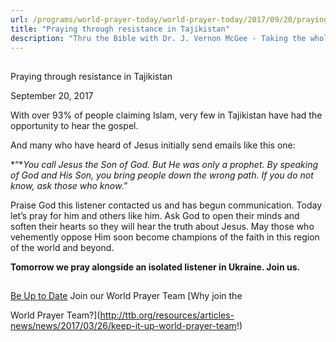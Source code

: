 ```yaml
---
url: /programs/world-prayer-today/world-prayer-today/2017/09/20/praying-through-resistance-in-tajikistan
title: "Praying through resistance in Tajikistan"
description: "Thru the Bible with Dr. J. Vernon McGee - Taking the whole Word to the whole world"
---
```







## 
 Praying through resistance in Tajikistan


September 20, 2017




With over 93% of people claiming Islam, very few in Tajikistan have had the opportunity to hear the gospel. 


And many who have heard of Jesus initially send emails like this one: 


*“**You call Jesus the Son of God. But He was only a prophet. By speaking of God and His Son, you bring people down the wrong path. If you do not know, ask those who know.”*


Praise God this listener contacted us and has begun communication. Today let’s pray for him and others like him. Ask God to open their minds and soften their hearts so they will hear the truth about Jesus. May those who vehemently oppose Him soon become champions of the faith in this region of the world and beyond.


**Tomorrow we pray alongside an isolated listener in Ukraine. Join us.**







## 




[Be Up to Date](http://feeds.feedburner.com/WorldPrayerToday "World Prayer Today RSS Feed")
Join our World Prayer Team
[Why join the  

World Prayer Team?](http://ttb.org/resources/articles-news/news/2017/03/26/keep-it-up-world-prayer-team!)




